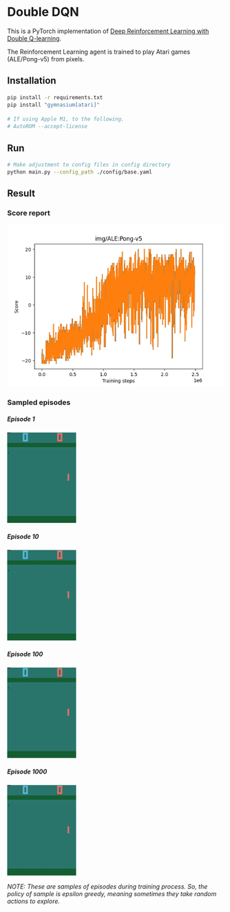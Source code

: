# Double DQN

This is a PyTorch implementation of [Deep Reinforcement Learning with Double Q-learning](https://arxiv.org/pdf/1509.06461.pdf).

The Reinforcement Learning agent is trained to play Atari games (ALE/Pong-v5) from pixels.


## Installation
```bash
pip install -r requirements.txt
pip install "gymnasium[atari]"

# If using Apple M1, to the following.
# AutoROM --accept-license
```

## Run
```bash
# Make adjustment to config files in config directory
python main.py --config_path ./config/base.yaml
```

## Result

### Score report
![Score Report](img/ALE%3APong-v5.png)

### Sampled episodes
##### Episode 1
![Episode 1](img/episode_1.gif)
##### Episode 10
![Episode 10](img/episode_10.gif)
##### Episode 100
![Episode 100](img/episode_100.gif)
##### Episode 1000
![Episode 1000](img/episode_1000.gif)

_NOTE: These are samples of episodes during training process. So, the policy of sample is epsilon greedy, meaning sometimes they take random actions to explore._
